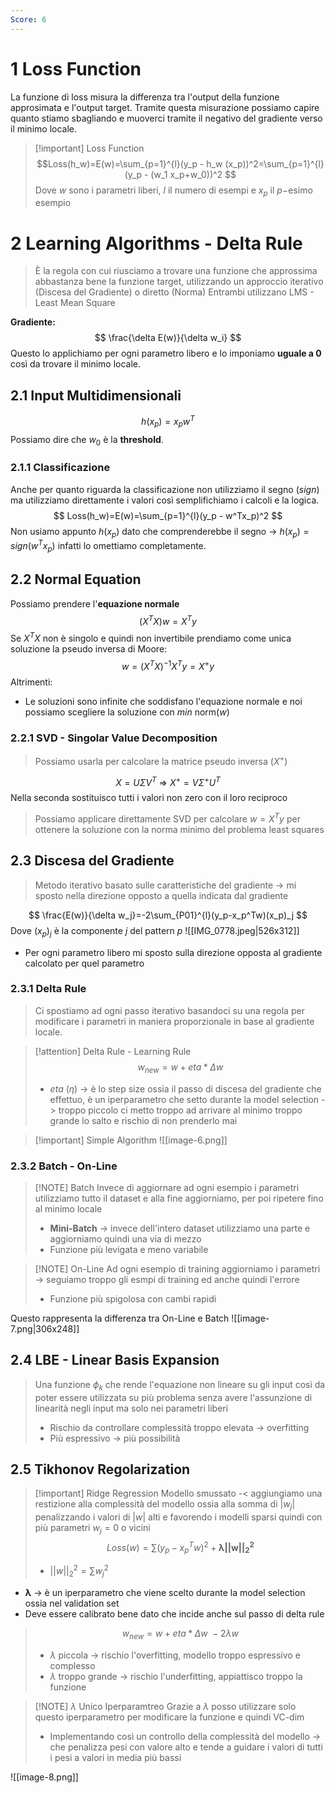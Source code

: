 ```yaml
---
Score: 6
---
```


# 1 Loss Function
La funzione di loss misura la differenza tra l'output della funzione approsimata e l'output target. Tramite questa misurazione possiamo capire quanto stiamo sbagliando e muoverci tramite il negativo del gradiente verso il minimo locale.


> [!important] Loss Function
> $$Loss(h_w)=E(w)=\sum_{p=1}^{l}(y_p - h_w (x_p))^2=\sum_{p=1}^{l}(y_p - (w_1 x_p+w_0))^2	$$
> Dove $w$ sono i parametri liberi, $l$ il numero di esempi e $x_p$ il $p-$esimo esempio

# 2 Learning Algorithms - Delta Rule
> È la regola con cui riusciamo a trovare una funzione che approssima abbastanza bene la funzione target, utilizzando un approccio iterativo (Discesa del Gradiente) o diretto (Norma)
> Entrambi utilizzano LMS - Least Mean Square

**Gradiente:**
$$
\frac{\delta E(w)}{\delta w_i}
$$
Questo lo applichiamo per ogni parametro libero e lo imponiamo **uguale a 0** così da trovare il minimo locale.
## 2.1 Input Multidimensionali
$$
h(x_p)=x_pw^T
$$
Possiamo dire che $w_0$ è la **threshold**.
### 2.1.1 Classificazione
Anche per quanto riguarda la classificazione non utilizziamo il segno ($sign$) ma utilizziamo direttamente i valori così semplifichiamo i calcoli e la logica.
$$
Loss(h_w)=E(w)=\sum_{p=1}^{l}(y_p - w^Tx_p)^2
$$
Non usiamo appunto $h(x_p)$ dato che comprenderebbe il segno -> $h(x_p)=sign(w^Tx_p)$ infatti lo omettiamo completamente.
## 2.2 Normal Equation
Possiamo prendere l'**equazione normale**
$$
(X^TX)w=X^Ty
$$
Se $X^TX$ non è singolo e quindi non invertibile prendiamo come unica soluzione la pseudo inversa di Moore:
$$
w=(X^TX)^{-1}X^Ty=X^+y
$$
Altrimenti:
- Le soluzioni sono infinite che soddisfano l'equazione normale e noi possiamo scegliere la soluzione con $min\ \text{norm}(w)$
### 2.2.1 SVD - Singolar Value Decomposition
> Possiamo usarla per calcolare la matrice pseudo inversa ($X^+$)

$$
X=U\Sigma V^T\ \Rightarrow\ X^+=V\Sigma^+U^T
$$
Nella seconda sostituisco tutti i valori non zero con il loro reciproco
> Possiamo applicare direttamente SVD per calcolare $w=X^Ty$ per ottenere la soluzione con la norma minimo del problema least squares

## 2.3 Discesa del Gradiente
> Metodo iterativo basato sulle caratteristiche del gradiente -> mi sposto nella direzione opposto a quella indicata dal gradiente

$$
\frac{E(w)}{\delta w_j}=-2\sum_{P01}^{l}(y_p-x_p^Tw)(x_p)_j
$$
Dove $(x_p)_j$ è la componente $j$ del pattern $p$
![[IMG_0778.jpeg|526x312]]
- Per ogni parametro libero mi sposto sulla direzione opposta al gradiente calcolato per quel parametro
### 2.3.1 Delta Rule
> Ci spostiamo ad ogni passo iterativo basandoci su una regola per modificare i parametri in maniera proporzionale in base al gradiente locale.


> [!attention] Delta Rule - Learning Rule
> $$
> w_{new}=w+eta*\Delta w
> $$
> - $eta\ (\eta)$ -> è lo step size ossia il passo di discesa del gradiente che effettuo, è un iperparametro che setto durante la model selection -> troppo piccolo ci metto troppo ad arrivare al minimo troppo grande lo salto e rischio di non prenderlo mai


> [!important] Simple Algorithm
> ![[image-6.png]]

### 2.3.2 Batch - On-Line

> [!NOTE] Batch
> Invece di aggiornare ad ogni esempio i parametri utilizziamo tutto il dataset e alla fine aggiorniamo, per poi ripetere fino al minimo locale
> - **Mini-Batch** -> invece dell'intero dataset utilizziamo una parte e aggiorniamo quindi una via di mezzo
> - Funzione più levigata e meno variabile

> [!NOTE] On-Line
> Ad ogni esempio di training aggiorniamo i parametri -> seguiamo troppo gli esmpi di training ed anche quindi l'errore
> - Funzione più spigolosa con cambi rapidi

Questo rappresenta la differenza tra On-Line e Batch
![[image-7.png|306x248]]

## 2.4 LBE - Linear Basis Expansion
> Una funzione $\phi_k$ che rende l'equazione non lineare su gli input così da poter essere utilizzata su più problema senza avere l'assunzione di linearità negli input ma solo nei parametri liberi
> - Rischio da controllare complessità troppo elevata -> overfitting
> - Più espressivo -> più possibilità

## 2.5 Tikhonov Regolarization

> [!important] Ridge Regression
> Modello smussato -< aggiungiamo una restizione alla complessità del modello ossia alla somma di $|w_j|$ penalizzando i valori di $|w|$ alti e favorendo i modelli sparsi quindi con più parametri $w_j=0$ o vicini
> $$
> Loss(w)=\sum(y_p-x_p^Tw)^2+\boldsymbol{\lambda||w||_2^2}
> $$
> - $||w||_2^2=\sum w_j^2$

- $\boldsymbol\lambda$ -> è un iperparametro che viene scelto durante la model selection ossia nel validation set
- Deve essere calibrato bene dato che incide anche sul passo di delta rule

> $$w_{new}=w+eta*\Delta w\ -2\lambda w$$
> - $\lambda$ piccola -> rischio l'overfitting, modello troppo espressivo e complesso
> - $\lambda$ troppo grande -> rischio l'underfitting, appiattisco troppo la funzione


> [!NOTE] $\lambda$ Unico Iperparamtreo
> Grazie a $\lambda$ posso utilizzare solo questo iperparametro per modificare la funzione e quindi VC-dim
> - Implementando così un controllo della complessità del modello -> che penalizza pesi con valore alto e tende a guidare i valori di tutti i pesi a valori in media più bassi

![[image-8.png]]

